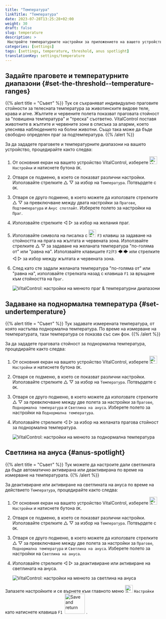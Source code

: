 ```yaml
---
title: "Температура"
linkTitle: "Температура"
date: 2023-07-28T13:25:28+02:00
weight: 30
draft: false
slug: temperature
description: >
 Настройте температурните настройки за приложението на вашето устройство VitalControl
categories: [settings]
tags: [settings, temperature, threshold, anus spotlight]
translationKey: settings/temperature
---
```

## Задайте праговете и температурните диапазони {#set-the-threshold--temperature-ranges}
{{% alert title = "Съвет" %}}
Тук се съхраняват индивидуално праговите стойности за телесната температура за животинските видове теле, крава и агне. Жълтите и червените полета показват праговата стойност за "повишена температура" и "треска" съответно. VitalControl поставя животните в жълтите и червените зони в списъка за аларми, което улеснява наблюдението на болни животни. Също така може да бъде свободно определен праг за подтемпература.
{{% /alert %}}

За да зададете праговете и температурните диапазони на вашето устройство, процедирайте както следва:

1. От основния екран на вашето устройство VitalControl, изберете <img src="/icons/gear.svg" width="25" align="bottom" alt="Настройки" /> `Настройки` и натиснете бутона `OK`.

2. Отваря се подменю, в което се показват различни настройки. Използвайте стрелките △ ▽ за избор на `Температура`. Потвърдете с `OK`.

3. Отваря се друго подменю, в което можете да използвате стрелките △ ▽ за превключване между двата настройки за `Прагове`, `Подтемпература` и `Анус спотлайт`. Изберете полето за настройки на `Праг`.

4. Използвайте стрелките ◁ ▷ за избор на желания праг.

5. Използвайте символа на писалка с <img src="/icons/actions/edit.svg" width="24" align="bottom" alt="Редактиране" /> `F3` клавиш за задаване на стойността на прага на жълтата и червената зона. Използвайте стрелките △ ▽ за задаване на желаната температура "по-голяма от" или "равна на". Използвайте клавишите `F2`/`F3` 🡄 🡆 или стрелките ◁ ▷ за избор между жълтата и червената зона.

6. След като сте задали желаната температура "по-голяма от" или "равна на", използвайте стрелката назад с клавиша `F1` за връщане към стойността на `Праг`.

    ![VitalControl: настройки на менюто праг & температурни диапазони](../images/threshold.png "Праг & Температурни диапазони")

## Задаване на поднормална температура {#set-undertemperature}
{{% alert title = "Съвет" %}}
Тук задавате измерената температура, от която настъпва поднормална температура. По време на измерване на температурата, тази температура се показва със син фон.
{{% /alert %}}

За да зададете праговата стойност за поднормална температура, процедирайте както следва:

1. От основния екран на вашето устройство VitalControl, изберете <img src="/icons/gear.svg" width="25" align="bottom" alt="Settings" /> `Настройки` и натиснете бутона `OK`.

2. Отваря се подменю, в което се показват различни настройки. Използвайте стрелките △ ▽ за избор на `Температура`. Потвърдете с `OK`.

3. Отваря се друго подменю, в което можете да използвате стрелките △ ▽ за превключване между две полета за настройки за `Прагове`, `Поднормална температура` и `Светлина на ануса`. Изберете полето за настройки на `Поднормална температура`.

4. Използвайте стрелките ◁ ▷ за избор на желаната прагова стойност за поднормална температура.

    ![VitalControl: настройки на менюто за поднормална температура](../images/undertemperature.png "Поднормална температура")

## Светлина на ануса {#anus-spotlight}
{{% alert title = "Съвет" %}}
Тук можете да настроите дали светлината да бъде автоматично активирана или деактивирана по време на измерване на температурата.
{{% /alert %}}

За деактивиране или активиране на светлината на ануса по време на действието `Температура`, процедирайте както следва:

1. От основния екран на вашето устройство VitalControl, изберете <img src="/icons/gear.svg" width="25" align="bottom" alt="Settings" /> `Настройки` и натиснете бутона `OK`.

2. Отваря се подменю, в което се показват различни настройки. Използвайте стрелките △ ▽ за избор на `Температура`. Потвърдете с `OK`.

3. Отваря се друго подменю, в което можете да използвате стрелките △ ▽ за превключване между две полета за настройки за `Прагове`, `Поднормална температура` и `Светлина на ануса`. Изберете полето за настройки на `Светлина на ануса`.

4. Използвайте стрелките ◁ ▷ за деактивиране или активиране на светлината на ануса.

    ![VitalControl: настройки на менюто за светлина на ануса](../images/anusspotlight.png "Светлина на ануса")

Запазете настройките и се върнете към главното меню <img src="/icons/gear.svg" width="25" align="bottom" alt="Settings" /> `Настройки` като натиснете клавиша `F1` &nbsp;<img src="/icons/footer/save_exit.svg" width="65" align="bottom" alt="Save and return" />&nbsp;.
